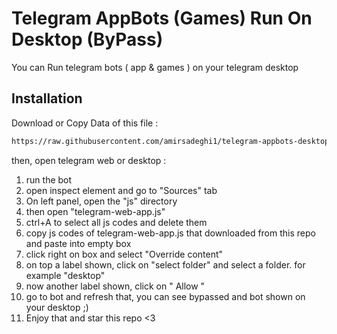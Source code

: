 # Telegram AppBots (Games) Run On Desktop (ByPass)

You can Run telegram bots ( app & games ) on your telegram desktop

## Installation

Download or Copy Data of this file : 

```bash
https://raw.githubusercontent.com/amirsadeghi1/telegram-appbots-desktop/master/telegram-web-app.js
```

then, open telegram web or desktop :
1. run the bot
2. open inspect element and go to "Sources" tab
3. On left panel, open the "js" directory
4. then open "telegram-web-app.js"
5. ctrl+A to select all js codes and delete them
6. copy js codes of telegram-web-app.js that downloaded from this repo and paste into empty box
7. click right on box and select "Override content"
8. on top a label shown, click on "select folder" and select a folder. for example "desktop"
9. now another label shown, click on " Allow " 
10. go to bot and refresh that, you can see bypassed and bot shown on your desktop ;)
11. Enjoy that and star this repo <3

